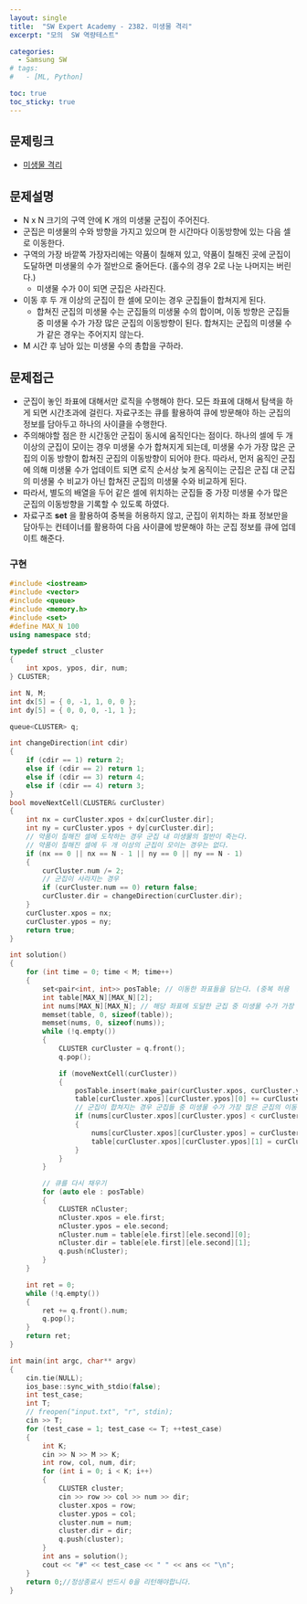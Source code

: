 ```yaml
---
layout: single
title:  "SW Expert Academy - 2382. 미생물 격리"
excerpt: "모의  SW 역량테스트"

categories:
  - Samsung SW
# tags:
#   - [ML, Python]

toc: true
toc_sticky: true
---
```


## 문제링크
- [미생물 격리](https://swexpertacademy.com/main/code/problem/problemDetail.do?contestProbId=AV597vbqAH0DFAVl&categoryId=AV597vbqAH0DFAVl&categoryType=CODE&problemTitle=&orderBy=RECOMMEND_COUNT&selectCodeLang=ALL&select-1=&pageSize=10&pageIndex=2)

## 문제설명
- N x N 크기의 구역 안에 K 개의 미생물 군집이 주어진다.
- 군집은 미생물의 수와 방향을 가지고 있으며 한 시간마다 이동방향에 있는 다음 셀로 이동한다.
- 구역의 가장 바깥쪽 가장자리에는 약품이 칠해져 있고, 약품이 칠해진 곳에 군집이 도달하면 미생물의 수가 절반으로 줄어든다. (홀수의 경우 2로 나눈 나머지는 버린다.)
    - 미생물 수가 0이 되면 군집은 사라진다.
- 이동 후 두 개 이상의 군집이 한 셀에 모이는 경우 군집들이 합쳐지게 된다. 
    - 합쳐진 군집의 미생물 수는 군집들의 미생물 수의 합이며, 이동 방향은 군집들 중 미생물 수가 가장 많은 군집의 이동방향이 된다. 합쳐지는 군집의 미생물 수가 같은 경우는 주어지지 않는다.
- M 시간 후 남아 있는 미생물 수의 총합을 구하라.

## 문제접근
- 군집이 놓인 좌표에 대해서만 로직을 수행해야 한다. 모든 좌표에 대해서 탐색을 하게 되면 시간초과에 걸린다. 자료구조는 큐를 활용하여 큐에 방문해야 하는 군집의 정보를 담아두고 하나의 사이클을 수행한다.
- 주의해야할 점은 한 시간동안 군집이 동시에 움직인다는 점이다. 하나의 셀에 두 개 이상의 군집이 모이는 경우 미생물 수가 합쳐지게 되는데, 미생물 수가 가장 많은 군집의 이동 방향이 합쳐진 군집의 이동방향이 되어야 한다. 따라서, 먼저 움직인 군집에 의해 미생물 수가 업데이트 되면 로직 순서상 늦게 움직이는 군집은 군집 대 군집의 미생물 수 비교가 아닌 합쳐진 군집의 미생물 수와 비교하게 된다.
- 따라서, 별도의 배열을 두어 같은 셀에 위치하는 군집들 중 가장 미생물 수가 많은 군집의 이동방향을 기록할 수 있도록 하였다.
- 자료구조 **set** 을 활용하여 중복을 허용하지 않고, 군집이 위치하는 좌표 정보만을 담아두는 컨테이너를 활용하여 다음 사이클에 방문해야 하는 군집 정보를 큐에 업데이트 해준다.

### 구현
```c++
#include <iostream>
#include <vector>
#include <queue>
#include <memory.h>
#include <set>
#define MAX_N 100
using namespace std;

typedef struct _cluster
{
	int xpos, ypos, dir, num;
} CLUSTER;

int N, M;
int dx[5] = { 0, -1, 1, 0, 0 };
int dy[5] = { 0, 0, 0, -1, 1 };

queue<CLUSTER> q;

int changeDirection(int cdir)
{
	if (cdir == 1) return 2;
	else if (cdir == 2) return 1;
	else if (cdir == 3) return 4;
	else if (cdir == 4) return 3;
}
bool moveNextCell(CLUSTER& curCluster)
{
	int nx = curCluster.xpos + dx[curCluster.dir];
	int ny = curCluster.ypos + dy[curCluster.dir];
	// 약품이 칠해진 셀에 도착하는 경우 군집 내 미생물의 절반이 죽는다.
	// 약품이 칠해진 셀에 두 개 이상의 군집이 모이는 경우는 없다.
	if (nx == 0 || nx == N - 1 || ny == 0 || ny == N - 1)
	{
		curCluster.num /= 2;
		// 군집이 사라지는 경우
		if (curCluster.num == 0) return false;
		curCluster.dir = changeDirection(curCluster.dir);
	}
	curCluster.xpos = nx;
	curCluster.ypos = ny;
	return true;
}

int solution()
{
	for (int time = 0; time < M; time++)
	{
		set<pair<int, int>> posTable; // 이동한 좌표들을 담는다. (중복 허용  x)
		int table[MAX_N][MAX_N][2];
		int nums[MAX_N][MAX_N]; // 해당 좌표에 도달한 군집 중 미생물 수가 가장 많은 경우를 담는다.
		memset(table, 0, sizeof(table));
		memset(nums, 0, sizeof(nums));
		while (!q.empty())
		{
			CLUSTER curCluster = q.front();
			q.pop();

			if (moveNextCell(curCluster))
			{
				posTable.insert(make_pair(curCluster.xpos, curCluster.ypos));
				table[curCluster.xpos][curCluster.ypos][0] += curCluster.num;
				// 군집이 합쳐지는 경우 군집들 중 미생물 수가 가장 많은 군집의 이동방향으로 설정한다.
				if (nums[curCluster.xpos][curCluster.ypos] < curCluster.num)
				{
					nums[curCluster.xpos][curCluster.ypos] = curCluster.num;
					table[curCluster.xpos][curCluster.ypos][1] = curCluster.dir;
				}
			}
		}

		// 큐를 다시 채우기
		for (auto ele : posTable)
		{
			CLUSTER nCluster;
			nCluster.xpos = ele.first;
			nCluster.ypos = ele.second;
			nCluster.num = table[ele.first][ele.second][0];
			nCluster.dir = table[ele.first][ele.second][1];
			q.push(nCluster);
		}
	}

	int ret = 0;
	while (!q.empty())
	{
		ret += q.front().num;
		q.pop();
	}
	return ret;
}

int main(int argc, char** argv)
{
	cin.tie(NULL);
	ios_base::sync_with_stdio(false);
	int test_case;
	int T;
	// freopen("input.txt", "r", stdin);
	cin >> T;
	for (test_case = 1; test_case <= T; ++test_case)
	{
		int K;
		cin >> N >> M >> K;
		int row, col, num, dir;
		for (int i = 0; i < K; i++) 
		{
			CLUSTER cluster;
			cin >> row >> col >> num >> dir;
			cluster.xpos = row;
			cluster.ypos = col;
			cluster.num = num;
			cluster.dir = dir;
			q.push(cluster);
		}
		int ans = solution();
		cout << "#" << test_case << " " << ans << "\n";
	}
	return 0;//정상종료시 반드시 0을 리턴해야합니다.
}
```
